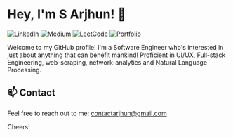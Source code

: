 # Hey, I'm S Arjhun! 👋

[![LinkedIn](https://img.shields.io/badge/-LinkedIn-0077B5?style=flat-square&logo=linkedin&logoColor=white)](https://www.linkedin.com/in/arjhunsreedar)
[![Medium](https://img.shields.io/badge/-Medium-black?style=flat-square&logo=medium)](https://medium.com/@MinatoNamikaze02)
[![LeetCode](https://img.shields.io/badge/-LeetCode-FFA116?style=flat-square&logo=leetcode&logoColor=white)](https://leetcode.com/MinatoNamikaze02/)
[![Portfolio](https://img.shields.io/badge/portfolio-blue)](https://arjunsreedar.tech)

Welcome to my GitHub profile! I'm a Software Engineer who's interested in just about anything that can benefit mankind!
Proficient in UI/UX, Full-stack Engineering, web-scraping, network-analytics and Natural Language Processing.


## 📫 Contact

Feel free to reach out to me: [contactarjhun@gmail.com](mailto:contactarjhun@gmail.com)


Cheers!

